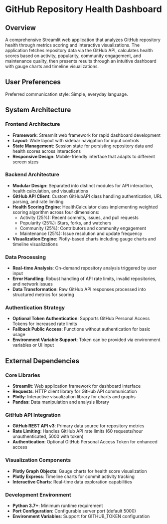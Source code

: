 # GitHub Repository Health Dashboard

## Overview

A comprehensive Streamlit web application that analyzes GitHub repository health through metrics scoring and interactive visualizations. The application fetches repository data via the GitHub API, calculates health scores based on activity, popularity, community engagement, and maintenance quality, then presents results through an intuitive dashboard with gauge charts and timeline visualizations.

## User Preferences

Preferred communication style: Simple, everyday language.

## System Architecture

### Frontend Architecture
- **Framework**: Streamlit web framework for rapid dashboard development
- **Layout**: Wide layout with sidebar navigation for input controls
- **State Management**: Session state for persisting repository data and health scores across interactions
- **Responsive Design**: Mobile-friendly interface that adapts to different screen sizes

### Backend Architecture
- **Modular Design**: Separated into distinct modules for API interaction, health calculation, and visualizations
- **GitHub API Client**: Custom GitHubAPI class handling authentication, URL parsing, and rate limiting
- **Health Scoring Engine**: HealthCalculator class implementing weighted scoring algorithm across four dimensions:
  - Activity (25%): Recent commits, issues, and pull requests
  - Popularity (25%): Stars, forks, and watchers
  - Community (25%): Contributors and community engagement
  - Maintenance (25%): Issue resolution and update frequency
- **Visualization Engine**: Plotly-based charts including gauge charts and timeline visualizations

### Data Processing
- **Real-time Analysis**: On-demand repository analysis triggered by user input
- **Error Handling**: Robust handling of API rate limits, invalid repositories, and network issues
- **Data Transformation**: Raw GitHub API responses processed into structured metrics for scoring

### Authentication Strategy
- **Optional Token Authentication**: Supports GitHub Personal Access Tokens for increased rate limits
- **Fallback Public Access**: Functions without authentication for basic usage
- **Environment Variable Support**: Token can be provided via environment variables or UI input

## External Dependencies

### Core Libraries
- **Streamlit**: Web application framework for dashboard interface
- **Requests**: HTTP client library for GitHub API communication
- **Plotly**: Interactive visualization library for charts and graphs
- **Pandas**: Data manipulation and analysis library

### GitHub API Integration
- **GitHub REST API v3**: Primary data source for repository metrics
- **Rate Limiting**: Handles GitHub API rate limits (60 requests/hour unauthenticated, 5000 with token)
- **Authentication**: Optional GitHub Personal Access Token for enhanced access

### Visualization Components
- **Plotly Graph Objects**: Gauge charts for health score visualization
- **Plotly Express**: Timeline charts for commit activity tracking
- **Interactive Charts**: Real-time data exploration capabilities

### Development Environment
- **Python 3.7+**: Minimum runtime requirement
- **Port Configuration**: Configurable server port (default 5000)
- **Environment Variables**: Support for GITHUB_TOKEN configuration